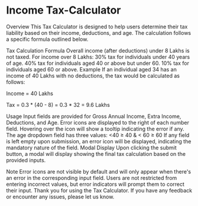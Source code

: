 # Income Tax-Calculator
Overview
This Tax Calculator is designed to help users determine their tax liability based on their income, deductions, and age. The calculation follows a specific formula outlined below.

Tax Calculation Formula
Overall income (after deductions) under 8 Lakhs is not taxed.
For income over 8 Lakhs:
30% tax for individuals under 40 years of age.
40% tax for individuals aged 40 or above but under 60.
10% tax for individuals aged 60 or above.
Example
If an individual aged 34 has an income of 40 Lakhs with no deductions, the tax would be calculated as follows:

Income = 40 Lakhs

Tax = 0.3 * (40 - 8) = 0.3 * 32 = 9.6 Lakhs

Usage
Input fields are provided for Gross Annual Income, Extra Income, Deductions, and Age.
Error icons are displayed to the right of each number field. Hovering over the icon will show a tooltip indicating the error if any.
The age dropdown field has three values:
<40
≥ 40 & < 60
≥ 60
If any field is left empty upon submission, an error icon will be displayed, indicating the mandatory nature of the field.
Modal Display
Upon clicking the submit button, a modal will display showing the final tax calculation based on the provided inputs.

Note
Error icons are not visible by default and will only appear when there's an error in the corresponding input field.
Users are not restricted from entering incorrect values, but error indicators will prompt them to correct their input.
Thank you for using the Tax Calculator. If you have any feedback or encounter any issues, please let us know.
